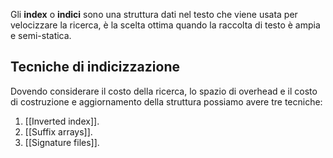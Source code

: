 Gli __index__ o __indici__ sono una struttura dati nel testo che viene usata per velocizzare la ricerca, è la scelta ottima quando la raccolta di testo è ampia e semi-statica.

## Tecniche di indicizzazione
Dovendo considerare il costo della ricerca, lo spazio di overhead e il costo di costruzione e aggiornamento della struttura possiamo avere tre tecniche:
1. [[Inverted index]].
2. [[Suffix arrays]].
3. [[Signature files]].